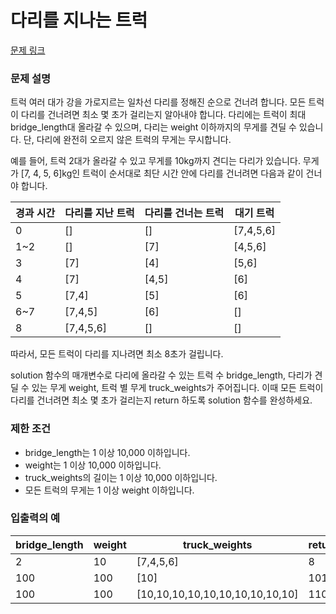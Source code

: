 # 다리를 지나는 트럭
[문제 링크](https://school.programmers.co.kr/learn/courses/30/lessons/42583)

### 문제 설명

트럭 여러 대가 강을 가로지르는 일차선 다리를 정해진 순으로 건너려 합니다. 모든 트럭이 다리를 건너려면 최소 몇 초가 걸리는지 알아내야 합니다. 다리에는 트럭이 최대 bridge_length대 올라갈 수 있으며, 다리는 weight 이하까지의 무게를 견딜 수 있습니다. 단, 다리에 완전히 오르지 않은 트럭의 무게는 무시합니다.

예를 들어, 트럭 2대가 올라갈 수 있고 무게를 10kg까지 견디는 다리가 있습니다. 무게가 [7, 4, 5, 6]kg인 트럭이 순서대로 최단 시간 안에 다리를 건너려면 다음과 같이 건너야 합니다.

| 경과 시간	 | 다리를 지난 트럭     | 	다리를 건너는 트럭   | 	대기 트럭    |
|--------|---------------|---------------|-----------|
| 0	     | []	| []	| [7,4,5,6] |
| 1~2	   | []	| [7]	| [4,5,6]   |
| 3	     | [7]	| [4]	| [5,6]     |
| 4	     | [7]	| [4,5]	| [6]       |
| 5      |  [7,4]| 	[5]	| [6]       |
| 6~7	   | [7,4,5]	| [6]	| []        |
| 8	     | [7,4,5,6]	| []	| []        |  

따라서, 모든 트럭이 다리를 지나려면 최소 8초가 걸립니다.  

solution 함수의 매개변수로 다리에 올라갈 수 있는 트럭 수 bridge_length, 다리가 견딜 수 있는 무게 weight, 트럭 별 무게 truck_weights가 주어집니다. 이때 모든 트럭이 다리를 건너려면 최소 몇 초가 걸리는지 return 하도록 solution 함수를 완성하세요.  

### 제한 조건
- bridge_length는 1 이상 10,000 이하입니다.
- weight는 1 이상 10,000 이하입니다.
- truck_weights의 길이는 1 이상 10,000 이하입니다.
- 모든 트럭의 무게는 1 이상 weight 이하입니다.

### 입출력의 예
|bridge_length	|weight	|truck_weights	|return|
|---|---|---|---|
|2	|10	|[7,4,5,6]	|8|
|100	|100	|[10]	|101|
|100	|100	|[10,10,10,10,10,10,10,10,10,10]|110|

